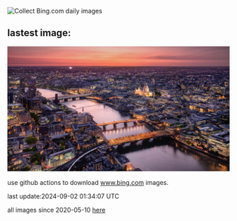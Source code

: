 ![Collect Bing.com daily images](https://github.com/counter2015/bing-daily-images/workflows/Collect%20Bing.com%20daily%20images/badge.svg)
## lastest image:
![](images/ThamesLondon.jpg)

use github actions to download www.bing.com images.

last update:2024-09-02 01:34:07 UTC

all images since 2020-05-10 [here](https://github.com/counter2015/bing-daily-images/tree/master/images) 
